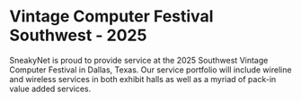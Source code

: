 # Vintage Computer Festival Southwest - 2025

SneakyNet is proud to provide service at the 2025 Southwest Vintage
Computer Festival in Dallas, Texas.  Our service portfolio will
include wireline and wireless services in both exhibit halls as well
as a myriad of pack-in value added services.

